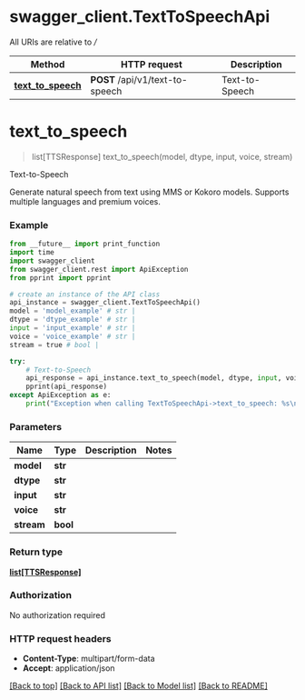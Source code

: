 # swagger_client.TextToSpeechApi

All URIs are relative to */*

Method | HTTP request | Description
------------- | ------------- | -------------
[**text_to_speech**](TextToSpeechApi.md#text_to_speech) | **POST** /api/v1/text-to-speech | Text-to-Speech

# **text_to_speech**
> list[TTSResponse] text_to_speech(model, dtype, input, voice, stream)

Text-to-Speech

Generate natural speech from text using MMS or Kokoro models. Supports multiple languages and premium voices.

### Example
```python
from __future__ import print_function
import time
import swagger_client
from swagger_client.rest import ApiException
from pprint import pprint

# create an instance of the API class
api_instance = swagger_client.TextToSpeechApi()
model = 'model_example' # str | 
dtype = 'dtype_example' # str | 
input = 'input_example' # str | 
voice = 'voice_example' # str | 
stream = true # bool | 

try:
    # Text-to-Speech
    api_response = api_instance.text_to_speech(model, dtype, input, voice, stream)
    pprint(api_response)
except ApiException as e:
    print("Exception when calling TextToSpeechApi->text_to_speech: %s\n" % e)
```

### Parameters

Name | Type | Description  | Notes
------------- | ------------- | ------------- | -------------
 **model** | **str**|  | 
 **dtype** | **str**|  | 
 **input** | **str**|  | 
 **voice** | **str**|  | 
 **stream** | **bool**|  | 

### Return type

[**list[TTSResponse]**](TTSResponse.md)

### Authorization

No authorization required

### HTTP request headers

 - **Content-Type**: multipart/form-data
 - **Accept**: application/json

[[Back to top]](#) [[Back to API list]](../README.md#documentation-for-api-endpoints) [[Back to Model list]](../README.md#documentation-for-models) [[Back to README]](../README.md)

